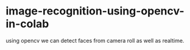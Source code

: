 # image-recognition-using-opencv-in-colab
using opencv we can detect faces from camera roll as well as realtime.
